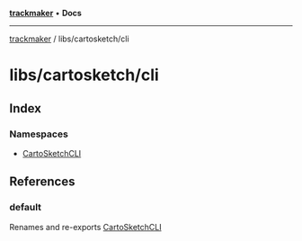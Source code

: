 [**trackmaker**](../../../README.md) • **Docs**

***

[trackmaker](../../../modules.md) / libs/cartosketch/cli

# libs/cartosketch/cli

## Index

### Namespaces

- [CartoSketchCLI](namespaces/CartoSketchCLI.md)

## References

### default

Renames and re-exports [CartoSketchCLI](namespaces/CartoSketchCLI.md)

